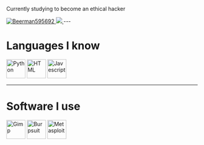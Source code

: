Currently studying to become an ethical hacker

<a href="https://tryhackme.com/r/p/beerman595692">
  <img src="https://tryhackme-badges.s3.amazonaws.com/beerman595692.png" alt="Beerman595692" />
</a>
<a href="https://app.hackthebox.com/profile/2178853">
  <img src="https://www.finsmes.com/wp-content/uploads/2023/01/Hack-The-Box.jpeg" />
</a>
---

# Languages I know
<div align="left">
<img alt="Python" height="50" src="https://logos-download.com/wp-content/uploads/2016/10/Python_logo_icon.png">
<img alt="HTML" height="50" src="https://cdn.pixabay.com/photo/2017/08/05/11/16/logo-2582748_1280.png">
<img alt="Javescript" height="50" src="https://www.freepnglogos.com/uploads/javascript-png/javascript-vector-logo-yellow-png-transparent-javascript-vector-12.png">
</div>

---
# Software I use
<div align="left">
  <img alt="Gimp" height="50" src="https://logos-download.com/wp-content/uploads/2019/06/Gimp_Logo_new.png">
  <img alt="Burpsuit" height="50" src="https://blog.seeweb.it/wp-content/uploads/2016/02/logo_burpsuite.png">
  <img alt="Metasploit " height="50" src="https://www.nicepng.com/png/detail/24-249625_metasploit-logo.png">
</div>
